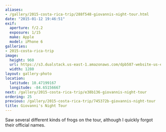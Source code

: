 ```yaml
---
aliases:
- /gallery/2015-costa-rica-trip/288f548-giovannis-night-tour.html
date: "2015-01-12 19:46:51"
exif:
  aperture: f/2.2
  exposure: 1/15
  make: Apple
  model: iPhone 6
galleries:
- 2015-costa-rica-trip
image:
  height: 960
  url: https://s3.dualstack.us-east-1.amazonaws.com/dpb587-website-us-east-1/asset/gallery/2015-costa-rica-trip/288f548-giovannis-night-tour~1280.jpg
  width: 1280
layout: gallery-photo
location:
  latitude: 10.47199167
  longitude: -84.65156667
next: /gallery/2015-costa-rica-trip/e38b136-giovannis-night-tour
ordering: 25
previous: /gallery/2015-costa-rica-trip/745372b-giovannis-night-tour
title: Giovanni's Night Tour
---
```


Saw several different kinds of frogs on the tour, although I quickly forgot their official names.

